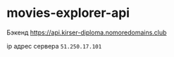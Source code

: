 # movies-explorer-api

Бэкенд https://api.kirser-diploma.nomoredomains.club

ip адрес сервера `51.250.17.101`
